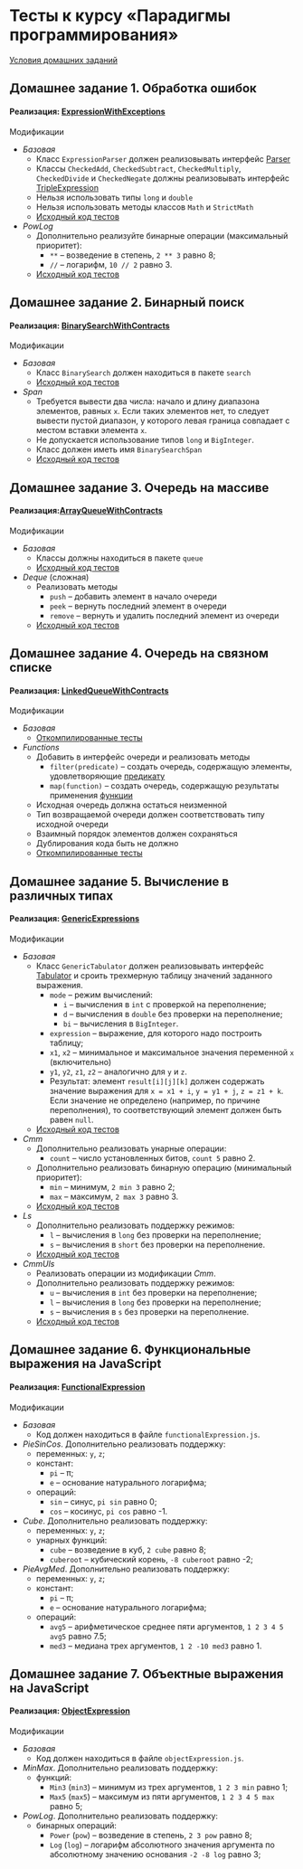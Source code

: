 # Тесты к курсу «Парадигмы программирования»

[Условия домашних заданий](http://www.kgeorgiy.info/courses/paradigms/homeworks.html)

Домашнее задание 1. Обработка ошибок
----

#### Реализация: [ExpressionWithExceptions](https://github.com/maxim092001/Itmo-University/tree/master/paradigms/parsing_expression)
Модификации
 * *Базовая*
    * Класс `ExpressionParser` должен реализовывать интерфейс
        [Parser](https://github.com/maxim092001/Itmo-University/blob/master/paradigms/parsing_expression/expression/parser/Parser.java)
    * Классы `CheckedAdd`, `CheckedSubtract`, `CheckedMultiply`,
        `CheckedDivide` и `CheckedNegate` должны реализовывать интерфейс
        [TripleExpression](https://github.com/maxim092001/Itmo-University/blob/master/paradigms/parsing_expression/expression/TripleExpression.java)
    * Нельзя использовать типы `long` и `double`
    * Нельзя использовать методы классов `Math` и `StrictMath`
    * [Исходный код тестов](https://github.com/maxim092001/Itmo-University/blob/master/paradigms/parsing_expression/test/ExceptionsTest.java)
 * *PowLog*
    * Дополнительно реализуйте бинарные операции (максимальный приоритет):
        * `**` – возведение в степень, `2 ** 3` равно 8;
        * `//` – логарифм, `10 // 2` равно 3.
    * [Исходный код тестов](https://github.com/maxim092001/Itmo-University/blob/master/paradigms/parsing_expression/test/ExceptionsPowLogTest.java)

Домашнее задание 2. Бинарный поиск
----

#### Реализация: [BinarySearchWithContracts](https://github.com/maxim092001/Itmo-University/tree/master/paradigms/binary-search-contract)

Модификации
 * *Базовая*
    * Класс `BinarySearch` должен находиться в пакете `search`
    * [Исходный код тестов](https://github.com/maxim092001/Itmo-University/blob/master/paradigms/binary-search-contract/search/BinarySearchTest.java)
 * *Span*
    * Требуется вывести два числа: начало и длину диапазона элементов,
      равных `x`. Если таких элементов нет, то следует вывести
      пустой диапазон, у которого левая граница совпадает с местом
      вставки элемента `x`.
    * Не допускается использование типов `long` и `BigInteger`.
    * Класс должен иметь имя `BinarySearchSpan`
    * [Исходный код тестов](https://github.com/maxim092001/Itmo-University/blob/master/paradigms/binary-search-contract/search/BinarySearchSpanTest.java)

Домашнее задание 3. Очередь на  массиве
----

#### Реализация:[ArrayQueueWithContracts](https://github.com/maxim092001/Itmo-University/tree/master/paradigms/queue-contract)
Модификации
 * *Базовая*
    * Классы должны находиться в пакете `queue`
    * [Исходный код тестов](https://github.com/maxim092001/Itmo-University/tree/master/paradigms/queue-contract/queue/ArrayQueueTest.java)
 * *Deque* (сложная)
    * Реализовать методы
        * `push` – добавить элемент в начало очереди
        * `peek` – вернуть последний элемент в очереди
        * `remove` – вернуть и удалить последний элемент из очереди
    * [Исходный код тестов](https://github.com/maxim092001/Itmo-University/tree/master/paradigms/queue-contract/queue/ArrayQueueDequeTest.java)

Домашнее задание 4. Очередь на связном списке
----

#### Реализация: [LinkedQueueWithContracts](https://github.com/maxim092001/Itmo-University/tree/master/paradigms/queue2.0-contract)

Модификации
 * *Базовая*
    * [Откомпилированные тесты](https://github.com/maxim092001/Itmo-University/tree/master/paradigms/queue2.0-contract/QueueTest.jar)
 * *Functions*
    * Добавить в интерфейс очереди и реализовать методы
        * `filter(predicate)` – создать очередь, содержащую элементы, удовлетворяющие
            [предикату](https://docs.oracle.com/en/java/javase/11/docs/api/java.base/java/util/function/Predicate.html)
        * `map(function)` – создать очередь, содержащую результаты применения
            [функции](https://docs.oracle.com/en/java/javase/11/docs/api/java.base/java/util/function/Function.html)
    * Исходная очередь должна остаться неизменной
    * Тип возвращаемой очереди должен соответствовать типу исходной очереди
    * Взаимный порядок элементов должен сохраняться
    * Дублирования кода быть не должно
    * [Откомпилированные тесты](https://github.com/maxim092001/Itmo-University/tree/master/paradigms/queue2.0-contract/QueueFunctionsTest.jar)

Домашнее задание 5. Вычисление в различных типах
----

#### Реализация: [GenericExpressions](https://github.com/maxim092001/Itmo-University/tree/master/paradigms/parser-generic)

Модификации
 * *Базовая*
    * Класс `GenericTabulator` должен реализовывать интерфейс
      [Tabulator](https://github.com/maxim092001/Itmo-University/tree/master/paradigms/parser-generic/expression/generic/Tabulator.java) и
      сроить трехмерную таблицу значений заданного выражения.
        * `mode` – режим вычислений:
           * `i` – вычисления в `int` с проверкой на переполнение;
           * `d` – вычисления в `double` без проверки на переполнение;
           * `bi` – вычисления в `BigInteger`.
        * `expression` – выражение, для которого надо построить таблицу;
        * `x1`, `x2` – минимальное и максимальное значения переменной `x` (включительно)
        * `y1`, `y2`, `z1`, `z2` – аналогично для `y` и `z`.
        * Результат: элемент `result[i][j][k]` должен содержать
          значение выражения для `x = x1 + i`, `y = y1 + j`, `z = z1 + k`.
          Если значение не определено (например, по причине переполнения),
          то соответствующий элемент должен быть равен `null`.
    * [Исходный код тестов](https://github.com/maxim092001/Itmo-University/tree/master/paradigms/parser-generic/expression/generic/GenericTest.java)
 * *Сmm*
    * Дополнительно реализовать унарные операции:
        * `count` – число установленных битов, `count 5` равно 2.
    * Дополнительно реализовать бинарную операцию (минимальный приоритет):
        * `min` – минимум, `2 min 3` равно 2;
        * `max` – максимум, `2 max 3` равно 3.
    * [Исходный код тестов](https://github.com/maxim092001/Itmo-University/tree/master/paradigms/parser-genericexpression/generic/GenericCmmTest.java)
 * *Ls*
    * Дополнительно реализовать поддержку режимов:
        * `l` – вычисления в `long` без проверки на переполнение;
        * `s` – вычисления в `short` без проверки на переполнение.
    * [Исходный код тестов](https://github.com/maxim092001/Itmo-University/tree/master/paradigms/parser-generic/expression/generic/GenericLsTest.java)
 * *CmmUls*
    * Реализовать операции из модификации *Cmm*.
    * Дополнительно реализовать поддержку режимов:
        * `u` – вычисления в `int` без проверки на переполнение;
        * `l` – вычисления в `long` без проверки на переполнение;
        * `s` – вычисления в `s` без проверки на переполнение.
    * [Исходный код тестов](https://github.com/maxim092001/Itmo-University/tree/master/paradigms/parse-generic/expression/generic/GenericCmmUlsTest.java)


Домашнее задание 6. Функциональные выражения на JavaScript
----
#### Реализация: [FunctionalExpression](https://github.com/maxim092001/Itmo-University/tree/master/paradigms/functional-expression/functionalExpression.js)
Модификации
 * *Базовая*
    * Код должен находиться в файле `functionalExpression.js`.
 * *PieSinCos*. Дополнительно реализовать поддержку:
    * переменных: `y`, `z`;
    * констант:
        * `pi` – π;
        * `e` – основание натурального логарифма;
    * операций:
        * `sin` – синус, `pi sin` равно 0;
        * `cos` – косинус, `pi cos` равно -1.
 * *Cube*. Дополнительно реализовать поддержку:
    * переменных: `y`, `z`;
    * унарных функций:
        * `cube` – возведение в куб, `2 cube` равно 8;
        * `cuberoot` – кубический корень, `-8 cuberoot` равно -2;
 * *PieAvgMed*. Дополнительно реализовать поддержку:
    * переменных: `y`, `z`;
    * констант:
        * `pi` – π;
        * `e` – основание натурального логарифма;
    * операций:
        * `avg5` – арифметическое среднее пяти аргументов, `1 2 3 4 5 avg5` равно 7.5;
        * `med3` – медиана трех аргументов, `1 2 -10 med3` равно 1.

Домашнее задание 7. Объектные выражения на JavaScript
----
#### Реализация: [ObjectExpression](https://github.com/maxim092001/Itmo-University/tree/master/paradigms/object-expression/objectExpression.js)
Модификации
 * *Базовая*
    * Код должен находиться в файле `objectExpression.js`.
 * *MinMax*. Дополнительно реализовать поддержку:
    * функций:
        * `Min3` (`min3`) – минимум из трех аргументов, `1 2 3 min` равно 1;
        * `Max5` (`max5`) – максимум из пяти аргументов, `1 2 3 4 5 max` равно 5;
 * *PowLog*. Дополнительно реализовать поддержку:
    * бинарных операций:
        * `Power` (`pow`) – возведение в степень, `2 3 pow` равно 8;
        * `Log` (`log`) – логарифм абсолютного значения аргумента
            по абсолютному значению основания `-2 -8 log` равно 3;
